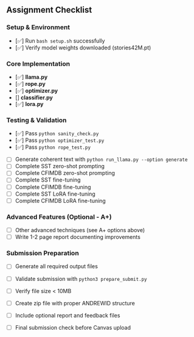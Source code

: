 
## Assignment Checklist

### Setup & Environment
- [✅] Run `bash setup.sh` successfully
- [✅] Verify model weights downloaded (stories42M.pt)

### Core Implementation
- [✅] **llama.py**
- [✅] **rope.py**
- [✅] **optimizer.py**
- [] **classifier.py**
- [✅] **lora.py**

### Testing & Validation
- [✅] Pass `python sanity_check.py`
- [✅] Pass `python optimizer_test.py` 
- [✅] Pass `python rope_test.py` 
- [ ] Generate coherent text with `python run_llama.py --option generate`
- [ ] Complete SST zero-shot prompting
- [ ] Complete CFIMDB zero-shot prompting  
- [ ] Complete SST fine-tuning
- [ ] Complete CFIMDB fine-tuning
- [ ] Complete SST LoRA fine-tuning
- [ ] Complete CFIMDB LoRA fine-tuning

### Advanced Features (Optional - A+)
- [ ] Other advanced techniques (see A+ options above)
- [ ] Write 1-2 page report documenting improvements

### Submission Preparation
- [ ] Generate all required output files
- [ ] Validate submission with `python3 prepare_submit.py`
- [ ] Verify file size < 10MB
- [ ] Create zip file with proper ANDREWID structure
- [ ] Include optional report and feedback files
- [ ] Final submission check before Canvas upload
  

